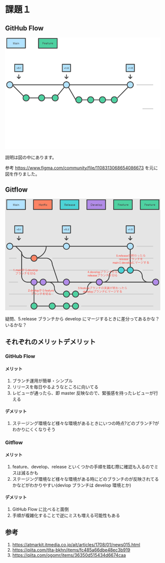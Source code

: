 # 課題１

## GitHub Flow

![githubflow](./GitHubFlow.png)

説明は図の中にあります。

参考
https://www.figma.com/community/file/1108313068654086673
を元に図を作りました。

## Gitflow

![gitflow](./GitFlow.png)

疑問、5.release ブランチから develop にマージするときに差分ってあるかな？いるかな？

## それぞれのメリットデメリット

### GitHub Flow

#### メリット

1. ブランチ運用が簡単・シンプル
2. リリースを毎日やるようなところに向いてる
3. レビューが通ったら、即 master 反映なので、緊張感を持ったレビューが行える

#### デメリット

1. ステージング環境など様々な環境があるときにいつの時点?どのブランチ?がわかりにくくなりそう

### Gitflow

#### メリット

1. feature、develop、release といくつかの手順を踏む際に確認も入るのでミスは減るかも
2. ステージング環境など様々な環境がある時にどのブランチのが反映されてるかなどがわかりやすい(devlop ブランチは develop 環境とか)

#### デメリット

1. GitHub Flow に比べると面倒
2. 手順が複雑化することで逆にミスも増える可能性もある

## 参考

1. https://atmarkit.itmedia.co.jp/ait/articles/1708/01/news015.html
2. https://qiita.com/tlta-bkhn/items/fc485a66dbe48ec3b919
3. https://qiita.com/ogomr/items/36350d515434d6674caa
